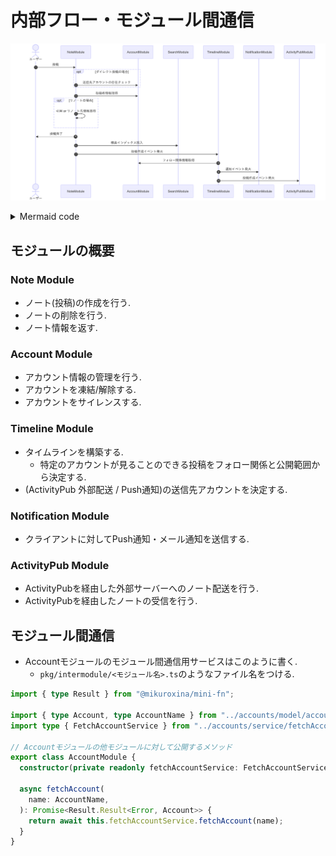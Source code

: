# 内部フロー・モジュール間通信

![モジュール間通信を示す Mermaid ダイアグラム](./image/mermaid/module-mermaid.png)

<details>

<summary>Mermaid code</summary>

```mermaid
sequenceDiagram
autonumber
actor ユーザー

ユーザー ->> NoteModule: 投稿

opt ダイレクト投稿の場合
	NoteModule ->> AccountModule: 送信先アカウントの存在チェック
end

NoteModule ->> AccountModule: 投稿者情報取得

opt リノートの場合
	NoteModule ->> NoteModule: 引用 or リノート先情報取得
end

NoteModule ->> ユーザー: 投稿完了

NoteModule ->> SearchModule: 検索インデックス投入
NoteModule ->> TimelineModule: 投稿作成イベント発火
TimelineModule ->> AccountModule: フォロー関係情報取得
TimelineModule ->> NotificationModule:通知イベント発火
TimelineModule ->> ActivityPubModule: 投稿作成イベント発火
```

</details>

## モジュールの概要

### Note Module

- ノート(投稿)の作成を行う.
- ノートの削除を行う.
- ノート情報を返す.

### Account Module

- アカウント情報の管理を行う.
- アカウントを凍結/解除する.
- アカウントをサイレンスする.

### Timeline Module

- タイムラインを構築する.
  - 特定のアカウントが見ることのできる投稿をフォロー関係と公開範囲から決定する.
- (ActivityPub 外部配送 / Push通知)の送信先アカウントを決定する.

### Notification Module

- クライアントに対してPush通知・メール通知を送信する.

### ActivityPub Module

- ActivityPubを経由した外部サーバーへのノート配送を行う.
- ActivityPubを経由したノートの受信を行う.

## モジュール間通信

- Accountモジュールのモジュール間通信用サービスはこのように書く.
  - `pkg/intermodule/<モジュール名>.ts`のようなファイル名をつける.

```ts
import { type Result } from "@mikuroxina/mini-fn";

import { type Account, type AccountName } from "../accounts/model/account.js";
import type { FetchAccountService } from "../accounts/service/fetchAccount.js";

// Accountモジュールの他モジュールに対して公開するメソッド
export class AccountModule {
  constructor(private readonly fetchAccountService: FetchAccountService) {}

  async fetchAccount(
    name: AccountName,
  ): Promise<Result.Result<Error, Account>> {
    return await this.fetchAccountService.fetchAccount(name);
  }
}
```
